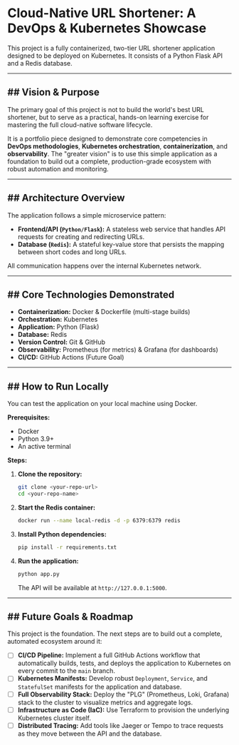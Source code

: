 # Cloud-Native URL Shortener: A DevOps & Kubernetes Showcase

This project is a fully containerized, two-tier URL shortener application designed to be deployed on Kubernetes. It consists of a Python Flask API and a Redis database.

---

## ## Vision & Purpose

The primary goal of this project is not to build the world's best URL shortener, but to serve as a practical, hands-on learning exercise for mastering the full cloud-native software lifecycle.

It is a portfolio piece designed to demonstrate core competencies in **DevOps methodologies**, **Kubernetes orchestration**, **containerization**, and **observability**. The "greater vision" is to use this simple application as a foundation to build out a complete, production-grade ecosystem with robust automation and monitoring.

---

## ## Architecture Overview

The application follows a simple microservice pattern:

* **Frontend/API (`Python/Flask`):** A stateless web service that handles API requests for creating and redirecting URLs.
* **Database (`Redis`):** A stateful key-value store that persists the mapping between short codes and long URLs.

All communication happens over the internal Kubernetes network.



---

## ## Core Technologies Demonstrated

* **Containerization:** Docker & Dockerfile (multi-stage builds)
* **Orchestration:** Kubernetes
* **Application:** Python (Flask)
* **Database:** Redis
* **Version Control:** Git & GitHub
* **Observability:** Prometheus (for metrics) & Grafana (for dashboards)
* **CI/CD:** GitHub Actions (Future Goal)

---

## ## How to Run Locally

You can test the application on your local machine using Docker.

**Prerequisites:**
* Docker
* Python 3.9+
* An active terminal

**Steps:**
1.  **Clone the repository:**
    ```sh
    git clone <your-repo-url>
    cd <your-repo-name>
    ```
2.  **Start the Redis container:**
    ```sh
    docker run --name local-redis -d -p 6379:6379 redis
    ```
3.  **Install Python dependencies:**
    ```sh
    pip install -r requirements.txt
    ```
4.  **Run the application:**
    ```sh
    python app.py
    ```
    The API will be available at `http://127.0.0.1:5000`.

---

## ## Future Goals & Roadmap

This project is the foundation. The next steps are to build out a complete, automated ecosystem around it:

* [ ] **CI/CD Pipeline:** Implement a full GitHub Actions workflow that automatically builds, tests, and deploys the application to Kubernetes on every commit to the `main` branch.
* [ ] **Kubernetes Manifests:** Develop robust `Deployment`, `Service`, and `StatefulSet` manifests for the application and database.
* [ ] **Full Observability Stack:** Deploy the "PLG" (Prometheus, Loki, Grafana) stack to the cluster to visualize metrics and aggregate logs.
* [ ] **Infrastructure as Code (IaC):** Use Terraform to provision the underlying Kubernetes cluster itself.
* [ ] **Distributed Tracing:** Add tools like Jaeger or Tempo to trace requests as they move between the API and the database.

